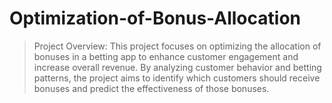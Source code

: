 # Optimization-of-Bonus-Allocation
>Project Overview:
              This project focuses on optimizing the allocation of bonuses in a betting app to enhance customer engagement and increase overall revenue. By analyzing customer behavior and betting patterns, the                     project aims to identify which customers should receive bonuses and predict the effectiveness of those bonuses.
